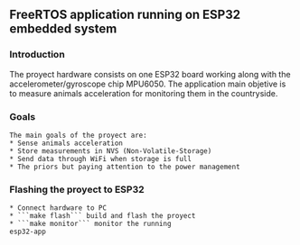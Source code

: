 ## FreeRTOS application running on ESP32 embedded system

### Introduction
The proyect hardware consists on one ESP32 board working along with the accelerometer/gyroscope chip MPU6050. The application main objetive is to measure animals acceleration for monitoring them in the countryside.

### Goals
    The main goals of the proyect are:
    * Sense animals acceleration
    * Store measurements in NVS (Non-Volatile-Storage)
    * Send data through WiFi when storage is full
    * The priors but paying attention to the power management 

### Flashing the proyect to ESP32
    * Connect hardware to PC
    * ```make flash``` build and flash the proyect
    * ```make monitor``` monitor the running
    esp32-app
